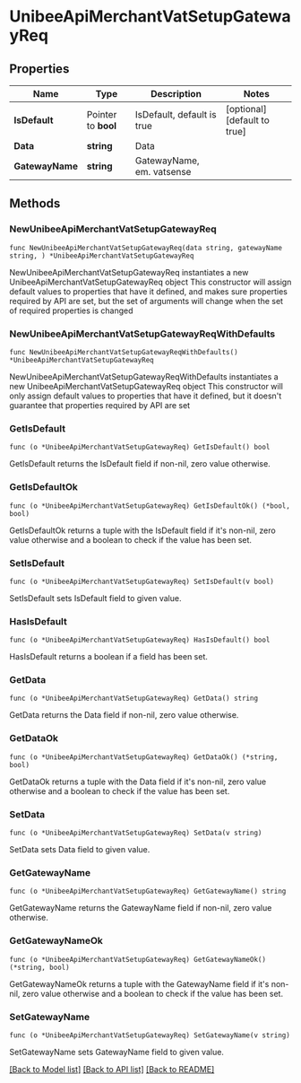 # UnibeeApiMerchantVatSetupGatewayReq

## Properties

Name | Type | Description | Notes
------------ | ------------- | ------------- | -------------
**IsDefault** | Pointer to **bool** | IsDefault, default is true | [optional] [default to true]
**Data** | **string** | Data | 
**GatewayName** | **string** | GatewayName, em. vatsense | 

## Methods

### NewUnibeeApiMerchantVatSetupGatewayReq

`func NewUnibeeApiMerchantVatSetupGatewayReq(data string, gatewayName string, ) *UnibeeApiMerchantVatSetupGatewayReq`

NewUnibeeApiMerchantVatSetupGatewayReq instantiates a new UnibeeApiMerchantVatSetupGatewayReq object
This constructor will assign default values to properties that have it defined,
and makes sure properties required by API are set, but the set of arguments
will change when the set of required properties is changed

### NewUnibeeApiMerchantVatSetupGatewayReqWithDefaults

`func NewUnibeeApiMerchantVatSetupGatewayReqWithDefaults() *UnibeeApiMerchantVatSetupGatewayReq`

NewUnibeeApiMerchantVatSetupGatewayReqWithDefaults instantiates a new UnibeeApiMerchantVatSetupGatewayReq object
This constructor will only assign default values to properties that have it defined,
but it doesn't guarantee that properties required by API are set

### GetIsDefault

`func (o *UnibeeApiMerchantVatSetupGatewayReq) GetIsDefault() bool`

GetIsDefault returns the IsDefault field if non-nil, zero value otherwise.

### GetIsDefaultOk

`func (o *UnibeeApiMerchantVatSetupGatewayReq) GetIsDefaultOk() (*bool, bool)`

GetIsDefaultOk returns a tuple with the IsDefault field if it's non-nil, zero value otherwise
and a boolean to check if the value has been set.

### SetIsDefault

`func (o *UnibeeApiMerchantVatSetupGatewayReq) SetIsDefault(v bool)`

SetIsDefault sets IsDefault field to given value.

### HasIsDefault

`func (o *UnibeeApiMerchantVatSetupGatewayReq) HasIsDefault() bool`

HasIsDefault returns a boolean if a field has been set.

### GetData

`func (o *UnibeeApiMerchantVatSetupGatewayReq) GetData() string`

GetData returns the Data field if non-nil, zero value otherwise.

### GetDataOk

`func (o *UnibeeApiMerchantVatSetupGatewayReq) GetDataOk() (*string, bool)`

GetDataOk returns a tuple with the Data field if it's non-nil, zero value otherwise
and a boolean to check if the value has been set.

### SetData

`func (o *UnibeeApiMerchantVatSetupGatewayReq) SetData(v string)`

SetData sets Data field to given value.


### GetGatewayName

`func (o *UnibeeApiMerchantVatSetupGatewayReq) GetGatewayName() string`

GetGatewayName returns the GatewayName field if non-nil, zero value otherwise.

### GetGatewayNameOk

`func (o *UnibeeApiMerchantVatSetupGatewayReq) GetGatewayNameOk() (*string, bool)`

GetGatewayNameOk returns a tuple with the GatewayName field if it's non-nil, zero value otherwise
and a boolean to check if the value has been set.

### SetGatewayName

`func (o *UnibeeApiMerchantVatSetupGatewayReq) SetGatewayName(v string)`

SetGatewayName sets GatewayName field to given value.



[[Back to Model list]](../README.md#documentation-for-models) [[Back to API list]](../README.md#documentation-for-api-endpoints) [[Back to README]](../README.md)


